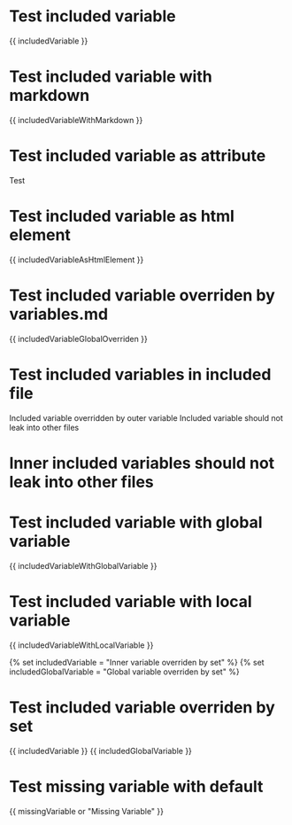 # Test included variable
{{ includedVariable }}

# Test included variable with markdown
{{ includedVariableWithMarkdown }}

# Test included variable as attribute
<p style="{{ includedVariableAsAttribute }}">Test</p>

# Test included variable as html element
{{ includedVariableAsHtmlElement }}

# Test included variable overriden by variables.md
{{ includedVariableGlobalOverriden }}

# Test included variables in included file
<include src="testIncludeVariablesIncludedFile.md">
  <span id="includedVariableInnerOverriden">Included variable overridden by outer variable</span>
  <span id="includedVariableShouldNotLeakInner">Included variable should not leak into other files</span>
</include>

# Inner included variables should not leak into other files
<include src="testIncludeVariableLeakInner.md" />

# Test included variable with global variable
{{ includedVariableWithGlobalVariable }}

# Test included variable with local variable
{{ includedVariableWithLocalVariable }}

{% set includedVariable = "Inner variable overriden by set" %}
{% set includedGlobalVariable = "Global variable overriden by set" %}

# Test included variable overriden by set
{{ includedVariable }}
{{ includedGlobalVariable }}

# Test missing variable with default
{{ missingVariable or "Missing Variable" }}
